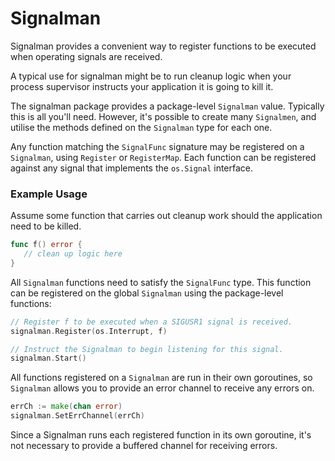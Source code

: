 Signalman
=========

Signalman provides a convenient way to register functions to be
executed when operating signals are received.

A typical use for signalman might be to run cleanup logic when
your process supervisor instructs your application it is going to kill it.

The signalman package provides a package-level `Signalman` value. Typically this is all you'll
need. However, it's possible to create many `Signalmen`, and utilise the methods defined on
the `Signalman` type for each one.

Any function matching the `SignalFunc` signature may be registered on a
`Signalman`, using `Register` or `RegisterMap`. Each function can be
registered against any signal that implements the `os.Signal` interface.

### Example Usage

Assume some function that carries out cleanup work should the application
need to be killed.

```go
func f() error {
   // clean up logic here
}
```

All `Signalman` functions need to satisfy the `SignalFunc` type. This function can be 
registered on the global `Signalman` using the package-level functions:

```go
// Register f to be executed when a SIGUSR1 signal is received.
signalman.Register(os.Interrupt, f)

// Instruct the Signalman to begin listening for this signal.
signalman.Start()
```

All functions registered on a `Signalman` are run in their own goroutines, so `Signalman`
allows you to provide an error channel to receive any errors on.

```go
errCh := make(chan error)
signalman.SetErrChannel(errCh)
```

Since a Signalman runs each registered function in its own goroutine,
it's not necessary to provide a buffered channel for receiving errors.
